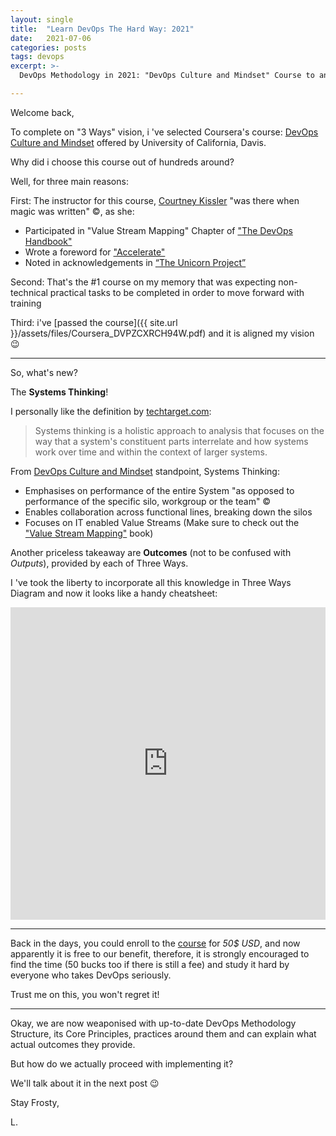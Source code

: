 ```yaml
---
layout: single
title:  "Learn DevOps The Hard Way: 2021"
date:   2021-07-06
categories: posts
tags: devops
excerpt: >-
  DevOps Methodology in 2021: "DevOps Culture and Mindset" Course to an aid!

---
```


Welcome back,

To complete on "3 Ways" vision, i 've selected Coursera's course: [DevOps Culture and Mindset](https://www.coursera.org/learn/devops-culture-and-mindset) offered by University of California, Davis.

Why did i choose this course out of hundreds around?

Well, for three main reasons:

First: The instructor for this course, [Courtney Kissler](https://www.coursera.org/instructor/ckissler) "was there when magic was written" :copyright:, as she:

* Participated in "Value Stream Mapping" Chapter of ["The DevOps Handbook"](https://www.amazon.com/DevOps-Handbook-World-Class-Reliability-Organizations/dp/1942788002/ref=sr_1_1?dchild=1&keywords=devops+handbook&qid=1623762578&s=books&sr=1-1)
* Wrote a foreword for ["Accelerate"](https://www.amazon.com/Accelerate-Software-Performing-Technology-Organizations/dp/1942788339)
* Noted in acknowledgements in [“The Unicorn Project”](https://www.amazon.com/Unicorn-Project-Developers-Disruption-Thriving-ebook/dp/B07QT9QR41)

Second: That's the #1 course on my memory that was expecting non-technical practical tasks to be completed in order to move forward with training

Third: i've [passed the course]({{ site.url }}/assets/files/Coursera_DVPZCXRCH94W.pdf) and it is aligned my vision :wink:

-----
So, what's new?

The **Systems Thinking**!

I personally like the definition by [techtarget.com](https://searchcio.techtarget.com/definition/systems-thinking):

>Systems thinking is a holistic approach to analysis that focuses on the way that a system's constituent parts interrelate and how systems work over time and within the context of larger systems.

From [DevOps Culture and Mindset](https://www.coursera.org/learn/devops-culture-and-mindset) standpoint, Systems Thinking:
* Emphasises on performance of the entire System "as opposed to performance of the specific silo, workgroup or the team" :copyright:
* Enables collaboration across functional lines, breaking down the silos
* Focuses on IT enabled Value Streams (Make sure to check out the ["Value Stream Mapping"](https://www.amazon.com/Value-Stream-Mapping-Organizational-Transformation/dp/0071828915) book)

Another priceless takeaway are **Outcomes** (not to be confused with *Outputs*), provided by each of Three Ways.

I 've took the liberty to incorporate all this knowledge in Three Ways Diagram and now it looks like a handy cheatsheet:

<iframe height="500" width="100%" src="https://miro.com/app/embed/o9J_l_dQ8LQ=/?pres=1&frameId=3074457361041562880&autoplay=yep" frameBorder="0" scrolling="no" allowFullScreen></iframe>

-----

Back in the days, you could enroll to the [course](https://www.coursera.org/learn/devops-culture-and-mindset) for *50$ USD*, and now apparently it is free to our benefit, therefore, it is strongly encouraged to find the time (50 bucks too if there is still a fee) and study it hard by everyone who takes DevOps seriously.

Trust me on this, you won't regret it!

-----

Okay, we are now weaponised with up-to-date DevOps Methodology Structure, its Core Principles, practices around them and can explain what actual outcomes they provide.

But how do we actually proceed with implementing it?

We'll talk about it in the next post :wink:

Stay Frosty,

L.
